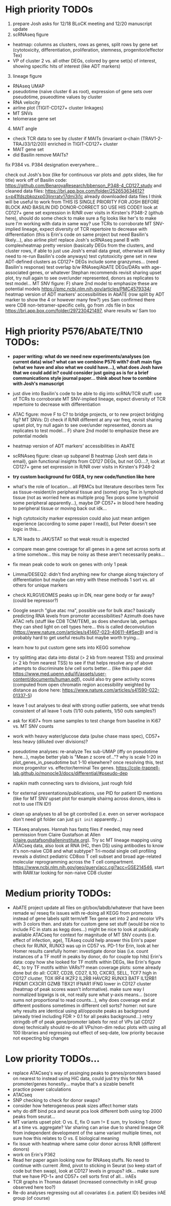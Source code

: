 # High priority TODOs
1. prepare Josh asks for 12/18 BLoCK meeting and 12/20 manuscript update
2. scRNAseq figure
 - heatmap: columns as clusters, rows as genes, split rows by gene set (cytotoxicity, differentiation, proliferation, stemness, progenitor/effector Tex)
 - VP of cluster 2 vs. all other DEGs, colored by gene set(s) of interest, showing specific hits of interest (like ADT markers)
3. lineage figure
 - RNAseq UMAP
 - pseudotime (naive cluster 6 as root), expression of gene sets over pseudotime, psueodtime values by cluster
 - RNA velocity
 - airline plot (TIGIT-CD127+ cluster linkages)
 - MT SNVs
 - telomerase gene set
4. MAIT angle
 - check TCR data to see by cluster if MAITs (invariant α-chain (TRAV1-2-TRAJ33/12/20)) enriched in TIGIT-CD127+ cluster
 - MAIT gene set
 - did Basilin remove MAITs?

fix P384 vs. P384 designation everywhere...



check out Josh's box (like for continuous var plots and .pptx slides, like for title)
work off of Basilin code: https://github.com/BenaroyaResearch/bbenson_P348-4_CD127_study and cleaned data files: https://bri.app.box.com/folder/252653634612?s=p41fdszbkpzxp03ljnrratv17dmi3j1c
already downloaded data files I think will be useful to work from
THIS IS SINGLE PRIORITY FOR JOSH BEFORE BLOCK AND BASILIN DID DONOR-CORRECT SO USE HIS CODE!! look at CD127+ gene set expression in R/NR over visits in Kirsten's P348-2 (github here), should do some check to make sure a fig looks like her's to make sure I'm working with data in same way?
use TCRs to corroborate MT SNV-implied lineage, expect diversity of TCR repertoire to decrease with differentiation (this is Erin's code on same project but need Basilin's likely...), also airline plot!
replace Josh's scRNAseq panel B with complexheatmap pretty version (basically DEGs from the clusters, and cluster rows, if able to just use Josh's email data great, otherwise will likeky need to re-run Basilin's code anyways)
test cytotoxicity gene set in new ADT-defined clusters as CD127+ DEGs include some granzymes... (need Basilin's response)
test overlap b/w RNAseq/AbATE DEGs/DARs with age-associated genes, or whatever Stephan recommends
revisit sharing upset plot, try null again to see over/under represented, donors as replicates to test model...
MT SNV figure: F) share 2nd model to emphasize these are potential models
https://pmc.ncbi.nlm.nih.gov/articles/PMC4579334/
heatmap version of ADT markers' accessibilities in AbATE (row split by ADT marker to show the 4 or however many few?)
yes Sam confirmed there were CD8 non-tetramer-specific cells, go from .rds file in box https://bri.app.box.com/folder/297230421497, share results w/ Sam too

# High priority P576/AbATE/TN10 TODOs:
 - **paper writing: what do we need new experiments/analyses (on current data) wise? what can we combine P576 with? draft main figs (what we have and also what we could have...), what does Josh have that we could add in? could consider just going as is for a brief communications style journal paper... think about how to combine with Josh's manuscript**
 - just dive into Basilin's code to be able to dig into scRNA/TCR stuff: use of TCRs to corroborate MT SNV-implied lineage, expect diversity of TCR repertoire to decrease with differentiation
 - ATAC figure: move F to C? to bridge projects, or to new project bridging fig? MT SNVs: D) check if R/NR different at any var freq, revisit sharing upset plot, try null again to see over/under represented, donors as replicates to test model... F) share 2nd model to emphasize these are potential models
 - heatmap version of ADT markers' accessibilities in AbATE
 - scRNAseq figure: clean up subpanel B heatmap (Josh sent data in email), gain functional insights from CD127 DEGs, but not GO....?, look at CD127+ gene set expression in R/NR over visits in Kirsten's P348-2
 - **try custom background for GSEA, try new code/function like here**
 - what's the role of location... all PBMCs but literature describes term Tex as tissue-resident/in peripheral tissue and (some) prog Tex in lymphoid tissue (not as worried here as multiple prog Tex pops some lymphoid some peripheral apparently...), maybe DP CD57+ in blood here heading to peripheral tissue or moving back out idk...
 - high cytotoxicity marker expression could also just mean antigen experience (according to some paper I read)), but Peter doesn't see logic in this...
 - IL7R leads to JAK/STAT so that weak result is expected
 - compare mean gene coverage for all genes in a gene set across sorts at a time somehow... this may be noisy as these aren't necessarily peaks...
 - fix mean peak code to work on genes with only 1 peak
 - Limma/DESEQ2: didn't find anything new for change along trajectory of differentiation but maybe can retry with these methods 1 sort vs. all others for unique markers
 - check KLRG1/EOMES peaks up in DN, near gene body or far away? (could be repressor?)
 - Google search "glue atac rna", possible use for bulk atac? basically predicting RNA levels from promoter accessibilities? Azimuth does have ATAC refs (stuff like CD8 TCM/TEM), as does shendure lab, perhaps they can shed light on cell types here... this is called deconvolution (https://www.nature.com/articles/s41467-023-40611-4#Sec9) and is probably hard to get useful results but maybe worth trying...
 - learn how to put custom gene sets into KEGG somehow
 - try splitting atac data into distal (> 2 kb from nearest TSS) and proximal (< 2 kb from nearest TSS) to see if that helps resolve any of above attempts to discriminate b/w cell sorts better... (like this paper did: https://www.med.upenn.edu/ifi/assets/user-content/documents/human.pdf), could also try gene activity scores (computed from open chromatin region accessibility weighted by distance as done here: https://www.nature.com/articles/s41590-022-01337-5)
 - leave 1 out analyses to deal with strong outlier patients, see what trends consistent of all leave 1 outs (1/10 outs patients, 1/50 outs samples?)
 - ask for Ki67+ from same samples to test change from baseline in Ki67 vs. MT SNV counts
 - work with heavy water/glucose data (pulse chase mass spec), CD57+ less heavy (diliuted over divisions)?
 - pseudotime analyses: re-analyze Tex sub-UMAP (iffy on pseudotime here...), maybe better ylab is "Mean z score of..."? why is scale 1-20 in plot_genes_in_pseudotime but 1-10 elsewhere? once resolving this, test more progenitor vs. effector/terminal Tex genes. https://cole-trapnell-lab.github.io/monocle3/docs/differential/#pseudo-dep
 - napkin math connecting vars to divisions, just rough fold
 - for external presentations/publications, use PID for patient ID mentions (like for MT SNV upset plot for example shairng across donors, idea is not to use ITN ID!)
 - clean up analyses to all be git controlled (i.e. even on server workspace don't need git folder can just `git init` apparently...)

 - TEAseq analyses. Hannah has fastq files if needed, may need permission from Claire Gustafson at Allen (claire.gustafson@alleninstitute.org). Try sc MT lineage mapping using ATACseq data, also look at RNA (HC, then DS) using antibodies to know it's non-naive CD8 and what subtype? Tri-modal single cell profiling reveals a distinct pediatric CD8αα T cell subset and broad age-related molecular reprogramming across the T cell compartment. https://www.ncbi.nlm.nih.gov/geo/query/acc.cgi?acc=GSE214546, start with RAW.tar looking for non-naive CD8 cluster

 # Medium priority TODOs:
 - AbATE project
update all files on git/box/labdb/whatever that have been remade w/ reseq
fix issues with re-doing all KEGG from promoters instead of gene labels
split term/eff Tex gene set into 2 and recolor VPs with 3 colors then. and stats for custom gene set stuff (would be nice to include FC in stats as kegg does...)
might be nice to look at publically available ATACseq for context for magnitude of MT SNV counts (i.e. effect of infection, age), TEAseq could help answer this
Erin's paper check for RUNX, RUNX3 was up in CD57 vs. PD-1 for Erin, look at her Homer results carefully
homer: investigate donor bias (i.e. count instances of a TF motif in peaks by donor, do for couple top hits)
Erin's data: copy how she looked for TF motifs within DEGs, like Erin's figure 4C, to try TF motifs within VARs??
mean coverage plots: some already done but do all: CCR7, CD28, CD27, IL10, CXCR3, SELL, TCF7 high in CD127 cluster, TOX IRF4 IKZF2 IL2RB HAVCR2 RUNX3 BATF IL12RB1 PRDM1 CX3CR1 GZMB TBX21 IFNAR1 IFNG lower in CD127 cluster (heatmap of peak scores wasn't informative). make sure way I normalized bigwigs is ok, not really sure what y-axis means... (score sums not proportional to read counts...), why does coverage end at different positions sometimes in different cell sorts?
homer: not sure why results are identical using all/opposite peaks as background (already tried including FDR > 0.1 for all peaks background...)
retry stringdb off of peak gene/promoter labels for rest of VPs (all CD127 done)
technically should re-do all VPs/non-dim reduc plots with using all 100 libraries and regressing out effect of seq-date, low priority because not expecting big changes

# Low priority TODOs...
 - replace ATACseq's way of assinging peaks to genes/promoters based on nearest to instead using HiC data, could just try this for NA promoter/genes honestly... maybe that's a sizable benefit
 - practice power calculations
 - ATACseq
 - SNP checking to check for donor swaps?
 - consider how heterogeneous peak sizes affect homer stats
 - why do diff bind pca and seurat pca look different both using top 2000 peaks from seurat...
 - MT variants upset plot: O vs. E, fix O sum != E sum, try looking 1 donor at a time vs. aggregate? Var sharing can arise due to shared lineage OR from independent development of the same variant multiple times, not sure how this relates to O vs. E biological meaning
 - fix issue with heatmap where same color donor across R/NR (different donors)
 - work on Erin's P362
 - Read her paper again looking now for RNAseq stuffs. No need to continue with current .Rmd, pivot to sticking in Seurat (so keep start of code but then swap), look at CD127 levels in groups? idk... make sure that we have PD-1+ and CD57+ cell sorts first of all...
irAEs
 - TCR graphs in Thomas dataset (increased connectivity in irAE group observed here too?)
 - Re-do analyses regressing out all covariates (i.e. patient ID) besides irAE group (of course)